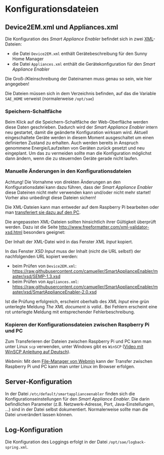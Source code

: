 # Konfigurationsdateien

## Device2EM.xml und Appliances.xml
Die Konfiguration des *Smart Appliance Enabler* befindet sich in zwei [XML](https://de.wikipedia.org/wiki/Extensible_Markup_Language)-Dateien:
* die Datei `Device2EM.xml` enthält Gerätebeschreibung für den Sunny Home Manager
* die Datei `Appliances.xml` enthält die Gerätekonfiguration für den *Smart Appliance Enabler*

Die Groß-/Kleinschreibung der Dateinamen muss genau so sein, wie hier angegeben!

Die Dateien müssen sich in dem Verzeichnis befinden, auf das die Variable `SAE_HOME` verweist (normalerweise `/opt/sae`)

### Speichern-Schaltfäche
Beim Klick auf die Speichern-Schaltfäche der Web-Oberfläche werden diese Daten geschrieben. Dadurch wird der *Smart Appliance Enabler* intern neu gestartet, damit die geänderte Konfiguration wirksam wird. Aktuell eingeschaltete Geräte werden in diesem Moment ausgeschaltet um einen definierten Zustand zu erhalten. Auch werden bereits in Anspruch genommene Energie/Laufzeiten von Geräten zurück gesetzt und neu eingeplant. Um das zu vermeiden sollte man die Konfiguration möglichst dann ändern, wenn die zu steuernden Geräte gerade nicht laufen.

### Manuelle Änderungen in den Konfigurationsdateien
Achtung! Die Vornahme von direkten Änderungen an den Konfigurationsdatei kann dazu führen, dass der *Smart Appliance Enabler* diese Dateinen nicht mehr verwenden kann und/oder nicht mehr startet! Vorher also unbedingt diese Dateien sichern! 

Die XML-Dateien kann man entweder auf dem Raspberry Pi bearbeiten oder man [transferiert sie dazu auf den PC](#scp).

Die angepassten XML-Dateien sollten hinsichtlich ihrer Gültigkeit überprüft werden. Dazu ist die Seite http://www.freeformatter.com/xml-validator-xsd.html besonders geeignet:

Der Inhalt der XML-Datei wird in das Fenster *XML Input* kopiert.

In das Fenster *XSD Input* muss der Inhalt (nicht die URL selbst!) der nachfolgenden URL kopiert werden:
* beim Prüfen von `Device2EM.xml`: https://raw.githubusercontent.com/camueller/SmartApplianceEnabler/master/xsd/SEMP-1.3.xsd
* beim Prüfen von `Appliances.xml`: https://raw.githubusercontent.com/camueller/SmartApplianceEnabler/master/xsd/SmartApplianceEnabler-2.0.xsd

Ist die Prüfung erfolgreich, erscheint oberhalb des *XML Input* eine grün unterlegte Meldung *The XML document is valid.*. Bei Fehlern erscheint eine rot unterlegte Meldung mit entsprechender Fehlerbeschreibung.

### Kopieren der Konfigurationsdateien zwischen Raspberry Pi und PC
<a name="scp">

Zum Transferieren der Dateien zwischen Raspberry Pi und PC kann man unter Linux `scp` verwenden, unter Windows gibt es `WinSCP` ([Video mit WinSCP Anleitung auf Deutsch](https://www.youtube.com/watch?v=z6yJDMjTdMg)).

*Webmin*: Mit dem [File-Manager von Webmin](Webmin_DE.md) kann der Transfer zwischen Raspberry Pi und PC kann man unter Linux im Browser erfolgen.

## Server-Konfiguration
<a name="etc-default-smartapplianceenabler">

In der Datei `/etc/default/smartapplianceenabler` finden sich die Konfigurationseinstellungen für den *Smart Appliance Enabler*. Die darin befindlichen Parameter (z.B. Netzwerk-Adresse, Port, Java-Einstellungen, ...) sind in der Datei selbst dokumentiert. Normalerweise sollte man die Datei unverändert lassen können.

## Log-Konfiguration
<a name="log-konfiguration">

Die Konfiguration des Loggings erfolgt in der Datei `/opt/sae/logback-spring.xml`.
